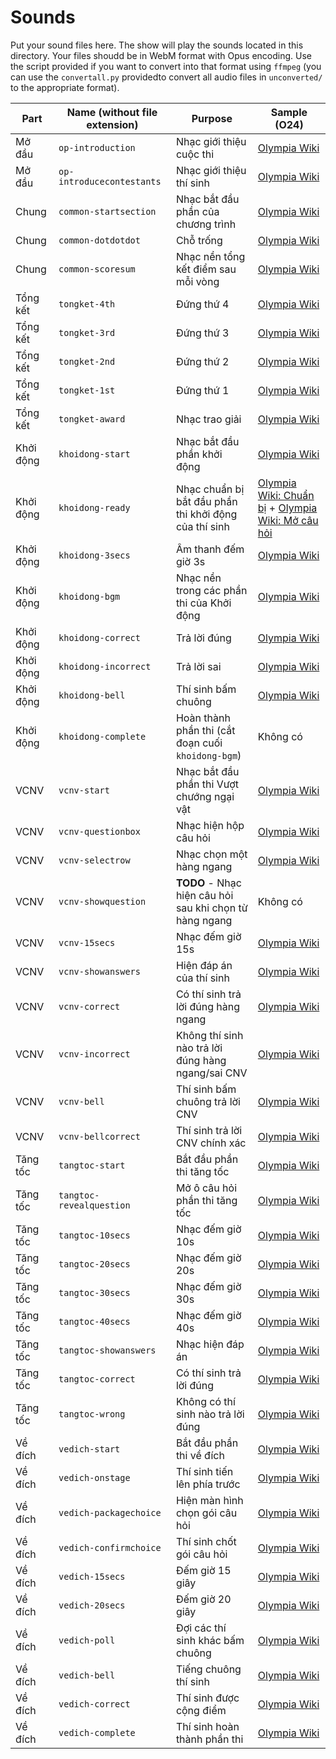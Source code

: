 # Sounds
Put your sound files here. The show will play the sounds located in this directory. Your files shoudd be in WebM format with Opus encoding. Use the script provided if you want to convert into that format using `ffmpeg` (you can use the `convertall.py` providedto convert all audio files in `unconverted/` to the appropriate format).

|Part|Name (without file extension)   |Purpose   |Sample (O24)|
|-------|----|----------|------------|
|Mở đầu|`op-introduction`|Nhạc giới thiệu cuộc thi|[Olympia Wiki](https://static.wikia.nocookie.net/duong-len-dinh-olympia/images/a/ad/Gi%E1%BB%9Bi_thi%E1%BB%87u_cu%E1%BB%99c_thi_O22.mp3/revision/latest?cb=20231228154537&path-prefix=vi)|
|Mở đầu|`op-introducecontestants`|Nhạc giới thiệu thí sinh|[Olympia Wiki](https://static.wikia.nocookie.net/duong-len-dinh-olympia/images/6/61/Gi%E1%BB%9Bi_thi%E1%BB%87u_th%C3%AD_sinh_O9.ogg/revision/latest?cb=20240411120804&path-prefix=vi)|
|Chung|`common-startsection`|Nhạc bắt đầu phần của chương trình|[Olympia Wiki](https://static.wikia.nocookie.net/duong-len-dinh-olympia/images/7/7c/H%C3%ACnh_hi%E1%BB%87u_ph%E1%BA%A7n_thi_O21.ogg/revision/latest?cb=20231207150356&path-prefix=vi)|
|Chung|`common-dotdotdot`|Chỗ trống|[Olympia Wiki](https://static.wikia.nocookie.net/duong-len-dinh-olympia/images/b/b0/%C3%94_tr%E1%BB%91ng_O9.ogg/revision/latest?cb=20210409152506&path-prefix=vi)|
|Chung|`common-scoresum`|Nhạc nền tổng kết điểm sau mỗi vòng|[Olympia Wiki](https://static.wikia.nocookie.net/duong-len-dinh-olympia/images/a/ad/T%E1%BB%95ng_k%E1%BA%BFt_%C4%91i%E1%BB%83m_left_O9.mp3/revision/latest?cb=20210404071635&path-prefix=vi)|
|Tổng kết|`tongket-4th`|Đứng thứ 4|[Olympia Wiki](https://static.wikia.nocookie.net/duong-len-dinh-olympia/images/3/33/Trao_gi%E1%BA%A3i_th%C6%B0%E1%BB%9Fng_left_O9.ogg/revision/latest?cb=20230118012119&path-prefix=vi)|
|Tổng kết|`tongket-3rd`|Đứng thứ 3|[Olympia Wiki](https://static.wikia.nocookie.net/duong-len-dinh-olympia/images/3/33/Trao_gi%E1%BA%A3i_th%C6%B0%E1%BB%9Fng_left_O9.ogg/revision/latest?cb=20230118012119&path-prefix=vi)|
|Tổng kết|`tongket-2nd`|Đứng thứ 2|[Olympia Wiki](https://static.wikia.nocookie.net/duong-len-dinh-olympia/images/3/33/Trao_gi%E1%BA%A3i_th%C6%B0%E1%BB%9Fng_left_O9.ogg/revision/latest?cb=20230118012119&path-prefix=vi)|
|Tổng kết|`tongket-1st`|Đứng thứ 1|[Olympia Wiki](https://static.wikia.nocookie.net/duong-len-dinh-olympia/images/3/33/Trao_gi%E1%BA%A3i_th%C6%B0%E1%BB%9Fng_left_O9.ogg/revision/latest?cb=20230118012119&path-prefix=vi)|
|Tổng kết|`tongket-award`|Nhạc trao giải|[Olympia Wiki](https://static.wikia.nocookie.net/duong-len-dinh-olympia/images/3/33/Trao_gi%E1%BA%A3i_th%C6%B0%E1%BB%9Fng_left_O9.ogg/revision/latest?cb=20230118012119&path-prefix=vi)|
|Khởi động|`khoidong-start`|Nhạc bắt đầu phần khởi động|[Olympia Wiki](https://static.wikia.nocookie.net/duong-len-dinh-olympia/images/6/6e/K%C4%90_b%E1%BA%AFt_%C4%91%E1%BA%A7u_O22.mp3/revision/latest?cb=20221126152556&path-prefix=vi)|
|Khởi động|`khoidong-ready`|Nhạc chuẩn bị bắt đầu phần thi khởi động của thí sinh|[Olympia Wiki: Chuẩn bị](https://static.wikia.nocookie.net/duong-len-dinh-olympia/images/1/18/K%C4%90_chu%E1%BA%A9n_b%E1%BB%8B_left_O9.mp3/revision/latest?cb=20210209032349&path-prefix=vi) + [Olympia Wiki: Mở câu hỏi](https://static.wikia.nocookie.net/duong-len-dinh-olympia/images/0/0d/K%C4%90_m%E1%BB%9F_c%C3%A2u_h%E1%BB%8Fi_left_O11.mp3/revision/latest?cb=20220312044044&path-prefix=vi)|
|Khởi động|`khoidong-3secs`|Âm thanh đếm giờ 3s|[Olympia Wiki](https://static.wikia.nocookie.net/duong-len-dinh-olympia/images/d/d9/K%C4%90_3s_ch%E1%BB%9D_t%C3%ADn_hi%E1%BB%87u_O22.mp3/revision/latest?cb=20220309113358&path-prefix=vi)|
|Khởi động|`khoidong-bgm`|Nhạc nền trong các phần thi của Khởi động|[Olympia Wiki](https://static.wikia.nocookie.net/duong-len-dinh-olympia/images/7/7c/K%C4%90_60s_left_O10.mp3/revision/latest?cb=20221219045625&path-prefix=vi)|
|Khởi động|`khoidong-correct`|Trả lời đúng|[Olympia Wiki](https://static.wikia.nocookie.net/duong-len-dinh-olympia/images/b/b9/K%C4%90_%C4%91%C3%BAng_left_O10.mp3/revision/latest?cb=20220711040233&path-prefix=vi)|
|Khởi động|`khoidong-incorrect`|Trả lời sai|[Olympia Wiki](https://static.wikia.nocookie.net/duong-len-dinh-olympia/images/6/6a/V%C4%90_sai_left_O7.ogg/revision/latest?cb=20201216152804&path-prefix=vi)|
|Khởi động|`khoidong-bell`|Thí sinh bấm chuông|[Olympia Wiki](https://static.wikia.nocookie.net/duong-len-dinh-olympia/images/b/b8/K%C4%90_t%C3%ADn_hi%E1%BB%87u_tr%E1%BA%A3_l%E1%BB%9Di_O22.mp3/revision/latest?cb=20230625155418&path-prefix=vi)|
|Khởi động|`khoidong-complete`|Hoàn thành phần thi (cắt đoạn cuối `khoidong-bgm`)|Không có|
|VCNV|`vcnv-start`|Nhạc bắt đầu phần thi Vượt chướng ngại vật|[Olympia Wiki](https://static.wikia.nocookie.net/duong-len-dinh-olympia/images/1/1f/VCNV_b%E1%BA%AFt_%C4%91%E1%BA%A7u_O22.mp3/revision/latest?cb=20221126172446&path-prefix=vi)|
|VCNV|`vcnv-questionbox`|Nhạc hiện hộp câu hỏi|[Olympia Wiki](https://static.wikia.nocookie.net/duong-len-dinh-olympia/images/3/31/VCNV_m%E1%BB%9F_%C3%B4_ch%E1%BB%AF_right_O7.mp3/revision/latest?cb=20210209141944&path-prefix=vi)|
|VCNV|`vcnv-selectrow`|Nhạc chọn một hàng ngang|[Olympia Wiki](https://static.wikia.nocookie.net/duong-len-dinh-olympia/images/4/4d/VCNV_ch%E1%BB%8Dn_%C3%B4_ch%E1%BB%AF_right_O11.mp3/revision/latest?cb=20220614171419&path-prefix=vi)|
|VCNV|`vcnv-showquestion`| **TODO** - Nhạc hiện câu hỏi sau khi chọn từ hàng ngang|Không có|
|VCNV|`vcnv-15secs`|Nhạc đếm giờ 15s|[Olympia Wiki](https://static.wikia.nocookie.net/duong-len-dinh-olympia/images/c/c5/VCNV_15s_left_O11.mp3/revision/latest?cb=20231217025517&path-prefix=vi)|
|VCNV|`vcnv-showanswers`|Hiện đáp án của thí sinh|[Olympia Wiki](https://static.wikia.nocookie.net/duong-len-dinh-olympia/images/1/16/VCNV_m%E1%BB%9F_%C4%91%C3%A1p_%C3%A1n_right_O11.ogg/revision/latest?cb=20220506151357&path-prefix=vi)|
|VCNV|`vcnv-correct`|Có thí sinh trả lời đúng hàng ngang|[Olympia Wiki](https://static.wikia.nocookie.net/duong-len-dinh-olympia/images/b/bd/K%C4%90_ho%C3%A0n_th%C3%A0nh_left_O7.mp3/revision/latest?cb=20210209144230&path-prefix=vi)|
|VCNV|`vcnv-incorrect`|Không thí sinh nào trả lời đúng hàng ngang/sai CNV|[Olympia Wiki](https://static.wikia.nocookie.net/duong-len-dinh-olympia/images/7/74/K%C4%90_sai_O7.mp3/revision/latest?cb=20230827122808&path-prefix=vi)|
|VCNV|`vcnv-bell`|Thí sinh bấm chuông trả lời CNV|[Olympia Wiki](https://static.wikia.nocookie.net/duong-len-dinh-olympia/images/3/38/VCNV_t%C3%ADn_hi%E1%BB%87u_tr%E1%BA%A3_l%E1%BB%9Di_left_O11.mp3/revision/latest?cb=20210905110033&path-prefix=vi)|
|VCNV|`vcnv-bellcorrect`|Thí sinh trả lời CNV chính xác|[Olympia Wiki](https://static.wikia.nocookie.net/duong-len-dinh-olympia/images/a/ae/VCNV_%C4%91%C3%BAng_ch%C6%B0%E1%BB%9Bng_ng%E1%BA%A1i_v%E1%BA%ADt_left_O7.mp3/revision/latest?cb=20210209144639&path-prefix=vi)|
|Tăng tốc|`tangtoc-start`|Bắt đầu phần thi tăng tốc|[Olympia Wiki](https://static.wikia.nocookie.net/duong-len-dinh-olympia/images/a/a4/TT_b%E1%BA%AFt_%C4%91%E1%BA%A7u_O22.mp3/revision/latest?cb=20221126152658&path-prefix=vi)|
|Tăng tốc|`tangtoc-revealquestion`|Mở ô câu hỏi phần thi tăng tốc|[Olympia Wiki](https://static.wikia.nocookie.net/duong-len-dinh-olympia/images/f/f2/TT_m%E1%BB%9F_c%C3%A2u_h%E1%BB%8Fi_left_O11.mp3/revision/latest?cb=20220312043027&path-prefix=vi)|
|Tăng tốc|`tangtoc-10secs`|Nhạc đếm giờ 10s|[Olympia Wiki](https://static.wikia.nocookie.net/duong-len-dinh-olympia/images/7/72/TT_10s_right_O22.mp3/revision/latest?cb=20230209064004&path-prefix=vi)|
|Tăng tốc|`tangtoc-20secs`|Nhạc đếm giờ 20s|[Olympia Wiki](https://static.wikia.nocookie.net/duong-len-dinh-olympia/images/d/dc/TT_20s_right_O22.mp3/revision/latest?cb=20230209064212&path-prefix=vi)|
|Tăng tốc|`tangtoc-30secs`|Nhạc đếm giờ 30s|[Olympia Wiki](https://static.wikia.nocookie.net/duong-len-dinh-olympia/images/9/90/TT_30s_right_O22.mp3/revision/latest?cb=20230724145511&path-prefix=vi)|
|Tăng tốc|`tangtoc-40secs`|Nhạc đếm giờ 40s|[Olympia Wiki](https://static.wikia.nocookie.net/duong-len-dinh-olympia/images/a/ad/TT_40s_right_O22.mp3/revision/latest?cb=20230209064620&path-prefix=vi)|
|Tăng tốc|`tangtoc-showanswers`|Nhạc hiện đáp án|[Olympia Wiki](https://static.wikia.nocookie.net/duong-len-dinh-olympia/images/7/71/TT_m%E1%BB%9F_%C4%91%C3%A1p_%C3%A1n_right_O11.mp3/revision/latest?cb=20220711041228&path-prefix=vi)|
|Tăng tốc|`tangtoc-correct`|Có thí sinh trả lời đúng|[Olympia Wiki](https://static.wikia.nocookie.net/duong-len-dinh-olympia/images/b/bd/K%C4%90_ho%C3%A0n_th%C3%A0nh_left_O7.mp3/revision/latest?cb=20210209144230&path-prefix=vi)|
|Tăng tốc|`tangtoc-wrong`|Không có thí sinh nào trả lời đúng|[Olympia Wiki](https://static.wikia.nocookie.net/duong-len-dinh-olympia/images/6/6a/V%C4%90_sai_left_O7.ogg/revision/latest?cb=20201216152804&path-prefix=vi)|
|Về đích|`vedich-start`|Bắt đầu phần thi về đích|[Olympia Wiki](https://static.wikia.nocookie.net/duong-len-dinh-olympia/images/4/48/V%C4%90_b%E1%BA%AFt_%C4%91%E1%BA%A7u_O22.mp3/revision/latest?cb=20221126152730&path-prefix=vi)|
|Về đích|`vedich-onstage`|Thí sinh tiến lên phía trước|[Olympia Wiki](https://static.wikia.nocookie.net/duong-len-dinh-olympia/images/c/c5/V%C4%90_l%C3%AAn_s%C3%A2n_kh%E1%BA%A5u_left_O9.mp3/revision/latest?cb=20210303154537&path-prefix=vi)|
|Về đích|`vedich-packagechoice`|Hiện màn hình chọn gói câu hỏi|[Olympia Wiki](https://static.wikia.nocookie.net/duong-len-dinh-olympia/images/7/70/V%C4%90_ch%E1%BB%8Dn_g%C3%B3i_%C4%91i%E1%BB%83m_O11.ogg/revision/latest?cb=20220312042611&path-prefix=vi)|
|Về đích|`vedich-confirmchoice`|Thí sinh chốt gói câu hỏi|[Olympia Wiki](https://static.wikia.nocookie.net/duong-len-dinh-olympia/images/8/82/V%C4%90_m%E1%BB%9F_c%C3%A2u_h%E1%BB%8Fi_left_O11.mp3/revision/latest?cb=20220312042827&path-prefix=vi)|
|Về đích|`vedich-15secs`|Đếm giờ 15 giây|[Olympia Wiki](https://static.wikia.nocookie.net/duong-len-dinh-olympia/images/7/75/V%C4%90_15s_right_O22.mp3/revision/latest?cb=20220812063839&path-prefix=vi)|
|Về đích|`vedich-20secs`|Đếm giờ 20 giây|[Olympia Wiki](https://static.wikia.nocookie.net/duong-len-dinh-olympia/images/d/d3/V%C4%90_20s_right_O22.mp3/revision/latest?cb=20230518164407&path-prefix=vi)|
|Về đích|`vedich-poll`|Đợi các thí sinh khác bấm chuông|[Olympia Wiki](https://static.wikia.nocookie.net/duong-len-dinh-olympia/images/8/84/V%C4%90_5s_th%C3%AD_sinh_c%C3%B2n_l%E1%BA%A1i_left_O10.mp3/revision/latest?cb=20210404071136&path-prefix=vi)|
|Về đích|`vedich-bell`|Tiếng chuông thí sinh|[Olympia Wiki](https://static.wikia.nocookie.net/duong-len-dinh-olympia/images/5/51/V%C4%90_t%C3%ADn_hi%E1%BB%87u_tr%E1%BA%A3_l%E1%BB%9Di_left_O8.mp3/revision/latest?cb=20210404070931&path-prefix=vi)|
|Về đích|`vedich-correct`|Thí sinh được cộng điểm|[Olympia Wiki](https://static.wikia.nocookie.net/duong-len-dinh-olympia/images/5/5c/V%C4%90_%C4%91%C3%BAng_left_O7.mp3/revision/latest?cb=20210404071249&path-prefix=vi)|
|Về đích|`vedich-complete`|Thí sinh hoàn thành phần thi|[Olympia Wiki](https://static.wikia.nocookie.net/duong-len-dinh-olympia/images/f/f0/V%C4%90_v%E1%BB%81_v%E1%BB%8B_tr%C3%AD_left_O8.mp3/revision/latest?cb=20210404070609&path-prefix=vi)|
